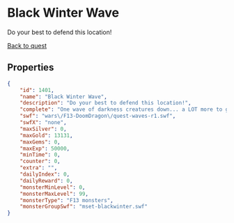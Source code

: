 # Black Winter Wave

Do your best to defend this location!

[Back to quest](../quests.md)

## Properties

```json
{
    "id": 1401,
    "name": "Black Winter Wave",
    "description": "Do your best to defend this location!",
    "complete": "One wave of darkness creatures down... a LOT more to go.",
    "swf": "wars\/F13-DoomDragon\/quest-waves-r1.swf",
    "swfX": "none",
    "maxSilver": 0,
    "maxGold": 13131,
    "maxGems": 0,
    "maxExp": 50000,
    "minTime": 0,
    "counter": 0,
    "extra": "",
    "dailyIndex": 0,
    "dailyReward": 0,
    "monsterMinLevel": 0,
    "monsterMaxLevel": 99,
    "monsterType": "F13 monsters",
    "monsterGroupSwf": "mset-blackwinter.swf"
}
```

